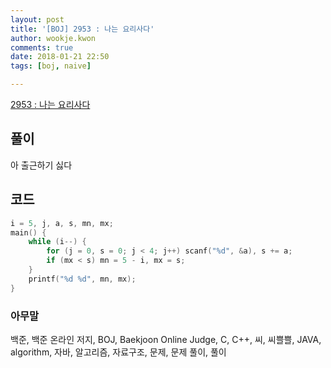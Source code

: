 ```yaml
---
layout: post
title: '[BOJ] 2953 : 나는 요리사다'
author: wookje.kwon
comments: true
date: 2018-01-21 22:50
tags: [boj, naive]

---
```


[2953 : 나는 요리사다](https://www.acmicpc.net/problem/2953)

## 풀이

아 출근하기 싫다  

## 코드

```cpp
i = 5, j, a, s, mn, mx;
main() {
	while (i--) {
		for (j = 0, s = 0; j < 4; j++) scanf("%d", &a), s += a;
		if (mx < s) mn = 5 - i, mx = s;
	}
	printf("%d %d", mn, mx);
}
```

### 아무말  
백준, 백준 온라인 저지, BOJ, Baekjoon Online Judge, C, C++, 씨, 씨쁠쁠, JAVA, algorithm, 자바, 알고리즘, 자료구조, 문제, 문제 풀이, 풀이
